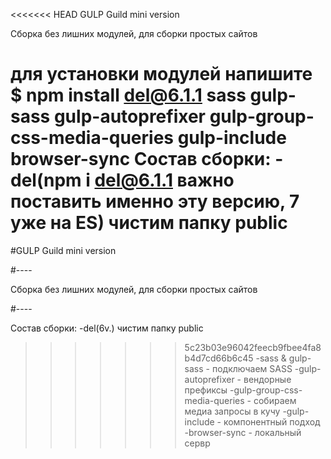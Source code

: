 <<<<<<< HEAD
GULP Guild mini version

Сборка без лишних модулей, для сборки простых сайтов

для установки модулей напишите
$ npm install del@6.1.1 sass gulp-sass gulp-autoprefixer gulp-group-css-media-queries gulp-include browser-sync
Состав сборки:
-del(npm i del@6.1.1 важно поставить именно эту версию, 7 уже на ES) чистим папку public
=======
#GULP Guild mini version

#----

Сборка без лишних модулей, для сборки простых сайтов

#----

Состав сборки:
-del(6v.) чистим папку public
>>>>>>> 5c23b03e96042feecb9fbee4fa8b4d7cd66b6c45
-sass & gulp-sass - подключаем SASS
-gulp-autoprefixer - вендорные префиксы
-gulp-group-css-media-queries - собираем медиа запросы в кучу
-gulp-include - компонентный подход
-browser-sync - локальный сервр

